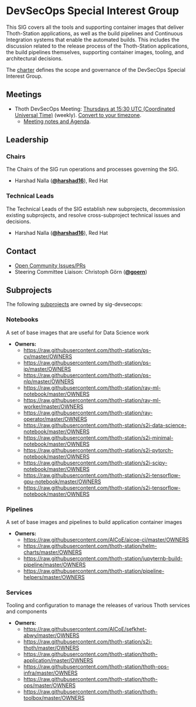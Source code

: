 <!---
This is an autogenerated file!

Please do not edit this file directly, but instead make changes to the
sigs.yaml file in the project root.

To understand how this file is generated, see https://git.k8s.io/community/generator/README.md

for Thoth we use `podman run --rm -e WHAT -e GO111MODULE=on -e GOPROXY -v $(pwd):/go/src/app:Z golang:1.12 make -C /go/src/app generate`

--->

# DevSecOps Special Interest Group

This SIG covers all the tools and supporting container images that deliver Thoth-Station applications, as well as the build pipelines and Continuous Integration systems that enable the automated builds.
This includes the discussion related to the release process of the Thoth-Station applications, the build pipelines themselves, supporting container images, tooling, and architectural decisions.

The [charter](charter.md) defines the scope and governance of the DevSecOps Special Interest Group.

## Meetings
* Thoth DevSecOps Meeting: [Thursdays at 15:30 UTC (Coordinated Universal Time)](https://meet.google.com/ozb-tbrp-agx) (weekly). [Convert to your timezone](http://www.thetimezoneconverter.com/?t=15:30&tz=UTC%20%28Coordinated%20Universal%20Time%29).
  * [Meeting notes and Agenda](https://docs.google.com/document/d/16EIdTs12apkjuNlgBCMa0gQ2Gd0CFu9wn-N9GQmwTdw/edit).

## Leadership

### Chairs

The Chairs of the SIG run operations and processes governing the SIG.

* Harshad Nalla (**[@harshad16](https://github.com/harshad16)**), Red Hat

### Technical Leads

The Technical Leads of the SIG establish new subprojects, decommission existing
subprojects, and resolve cross-subproject technical issues and decisions.

* Harshad Nalla (**[@harshad16](https://github.com/harshad16)**), Red Hat

## Contact
- [Open Community Issues/PRs](https://github.com/kubernetes/community/labels/sig%2Fdevsecops)
- Steering Committee Liaison: Christoph Görn (**[@goern](https://github.com/goern)**)

## Subprojects

The following [subprojects][subproject-definition] are owned by sig-devsecops:
### Notebooks
A set of base images that are useful for Data Science work
- **Owners:**
  - https://raw.githubusercontent.com/thoth-station/ps-cv/master/OWNERS
  - https://raw.githubusercontent.com/thoth-station/ps-ip/master/OWNERS
  - https://raw.githubusercontent.com/thoth-station/ps-nlp/master/OWNERS
  - https://raw.githubusercontent.com/thoth-station/ray-ml-notebook/master/OWNERS
  - https://raw.githubusercontent.com/thoth-station/ray-ml-worker/master/OWNERS
  - https://raw.githubusercontent.com/thoth-station/ray-operator/master/OWNERS
  - https://raw.githubusercontent.com/thoth-station/s2i-data-science-notebook/master/OWNERS
  - https://raw.githubusercontent.com/thoth-station/s2i-minimal-notebook/master/OWNERS
  - https://raw.githubusercontent.com/thoth-station/s2i-pytorch-notebook/master/OWNERS
  - https://raw.githubusercontent.com/thoth-station/s2i-scipy-notebook/master/OWNERS
  - https://raw.githubusercontent.com/thoth-station/s2i-tensorflow-gpu-notebook/master/OWNERS
  - https://raw.githubusercontent.com/thoth-station/s2i-tensorflow-notebook/master/OWNERS
### Pipelines
A set of base images and pipelines to build application container images
- **Owners:**
  - https://raw.githubusercontent.com/AICoE/aicoe-ci/master/OWNERS
  - https://raw.githubusercontent.com/thoth-station/helm-charts/master/OWNERS
  - https://raw.githubusercontent.com/thoth-station/jupyternb-build-pipeline/master/OWNERS
  - https://raw.githubusercontent.com/thoth-station/pipeline-helpers/master/OWNERS
### Services
Tooling and configuration to manage the releases of various Thoth services and components
- **Owners:**
  - https://raw.githubusercontent.com/AICoE/sefkhet-abwy/master/OWNERS
  - https://raw.githubusercontent.com/thoth-station/s2i-thoth/master/OWNERS
  - https://raw.githubusercontent.com/thoth-station/thoth-application/master/OWNERS
  - https://raw.githubusercontent.com/thoth-station/thoth-ops-infra/master/OWNERS
  - https://raw.githubusercontent.com/thoth-station/thoth-ops/master/OWNERS
  - https://raw.githubusercontent.com/thoth-station/thoth-toolbox/master/OWNERS

[subproject-definition]: https://github.com/kubernetes/community/blob/master/governance.md#subprojects
<!-- BEGIN CUSTOM CONTENT -->

<!-- END CUSTOM CONTENT -->

